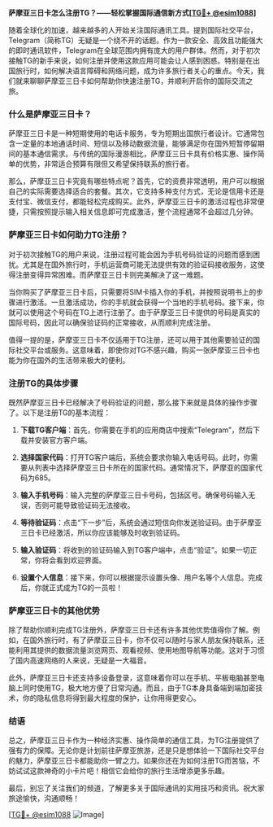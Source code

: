 **萨摩亚三日卡怎么注册TG？——轻松掌握国际通信新方式[[TG💪+ @esim1088](https://t.me/s/esim1088)]**

随着全球化的加速，越来越多的人开始关注国际通讯工具。提到国际社交平台，Telegram（简称TG）无疑是一个绕不开的话题。作为一款安全、高效且功能强大的即时通讯软件，Telegram在全球范围内拥有庞大的用户群体。然而，对于初次接触TG的新手来说，如何注册并使用这款应用可能会让人感到困惑。特别是在出国旅行时，如何解决语言障碍和网络问题，成为许多旅行者关心的重点。今天，我们就来聊聊萨摩亚三日卡如何帮助你快速注册TG，并顺利开启你的国际交流之旅。

### 什么是萨摩亚三日卡？

萨摩亚三日卡是一种短期使用的电话卡服务，专为短期出国旅行者设计。它通常包含一定量的本地通话时间、短信以及移动数据流量，能够满足你在国外短暂停留期间的基本通信需求。与传统的国际漫游相比，萨摩亚三日卡具有价格实惠、操作简单的优势，非常适合预算有限但又希望保持联系的旅行者。

那么，萨摩亚三日卡究竟有哪些特点呢？首先，它的资费非常透明，用户可以根据自己的实际需要选择适合的套餐。其次，它支持多种支付方式，无论是信用卡还是支付宝、微信支付，都能轻松完成购买。此外，萨摩亚三日卡的激活过程也非常便捷，只需按照提示输入相关信息即可完成激活，整个流程通常不会超过几分钟。

### 萨摩亚三日卡如何助力TG注册？

对于初次接触TG的用户来说，注册过程可能会因为手机号码验证的问题而感到困扰。尤其是在国外旅行时，手机运营商可能无法提供有效的验证码接收服务，这使得注册变得异常困难。而萨摩亚三日卡则完美解决了这一难题。

当你购买了萨摩亚三日卡后，只需要将SIM卡插入你的手机，并按照说明书上的步骤进行激活。一旦激活成功，你的手机就会获得一个当地的手机号码。接下来，你就可以使用这个号码在TG上进行注册了。由于萨摩亚三日卡提供的号码是真实的国际号码，因此可以确保验证码的正常接收，从而顺利完成注册。

值得一提的是，萨摩亚三日卡不仅适用于TG注册，还可以用于其他需要验证的国际社交平台或服务。这意味着，即使你对TG不感兴趣，购买一张萨摩亚三日卡也能为你在国外的生活带来极大的便利。

### 注册TG的具体步骤

既然萨摩亚三日卡已经解决了号码验证的问题，那么接下来就是具体的操作步骤了。以下是注册TG的基本流程：

1. **下载TG客户端**：首先，你需要在手机的应用商店中搜索“Telegram”，然后下载并安装官方客户端。
   
2. **选择国家代码**：打开TG客户端后，系统会要求你输入电话号码。此时，你需要从列表中选择萨摩亚三日卡所在的国家代码。通常情况下，萨摩亚的国家代码为685。

3. **输入手机号码**：输入完整的萨摩亚三日卡号码，包括区号。确保号码输入无误，否则可能导致验证码无法接收。

4. **等待验证码**：点击“下一步”后，系统会通过短信向你发送验证码。由于萨摩亚三日卡已经激活，所以你应该能够及时收到验证码。

5. **输入验证码**：将收到的验证码输入到TG客户端中，点击“验证”。如果一切正常，你将会看到欢迎界面。

6. **设置个人信息**：接下来，你可以根据提示设置头像、用户名等个人信息。完成后，你就正式成为TG的一员啦！

### 萨摩亚三日卡的其他优势

除了帮助你顺利完成TG注册外，萨摩亚三日卡还有许多其他优势值得你了解。例如，在国外旅行时，有了萨摩亚三日卡，你不仅可以随时与家人朋友保持联系，还能利用其提供的数据流量浏览网页、观看视频、使用地图导航等功能。这对于习惯了国内高速网络的人来说，无疑是一大福音。

此外，萨摩亚三日卡还支持多设备登录，这意味着你可以在手机、平板电脑甚至电脑上同时使用TG，极大地方便了日常沟通。而且，由于TG本身具备端到端加密技术，你的隐私信息将得到最大程度的保护，让你用得更安心。

### 结语

总之，萨摩亚三日卡作为一种经济实惠、操作简单的通信工具，为TG注册提供了强有力的保障。无论你是计划前往萨摩亚旅游，还是只是想体验一下国际社交平台的魅力，萨摩亚三日卡都能助你一臂之力。如果你还在为如何注册TG而苦恼，不妨试试这款神奇的小卡片吧！相信它会给你的旅行生活增添更多乐趣。

最后，别忘了关注我们的频道，了解更多关于国际通讯的实用技巧和资讯。祝大家旅途愉快，沟通顺畅！

[[TG💪+ @esim1088](https://t.me/s/esim1088) ![Image](https://i.postimg.cc/4NQfJmqS/Snipaste-2025-05-13-00-14-12.png)]